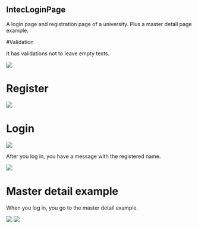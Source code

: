 ## IntecLoginPage
A login page and registration page of a university. Plus a master detail page example.

#Validation

It has validations not to leave empty texts.

![](Images/ValidationPhoto1.png)

# Register

![](Images/RegisterPage.png)

# Login

![](Images/LoginPage.png)

After you log in, you have a message with the registered name.

![](Images/LoggedPhoto.png)

# Master detail example

When you log in, you go to the master detail example.

![](Images/MasterDetailPhoto1.png)
![](Images/MasterDetailPhoto2.png)
